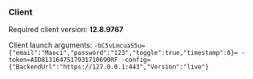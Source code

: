 
### Client

Required client version: **12.8.9767**

Client launch arguments: `-bC5vLmcuaS5u={"email":"Maoci","password":"123","toggle":true,"timestamp":0}= -token=AID8131647517931710690RF -config={"BackendUrl":"https://127.0.0.1:443","Version":"live"}`
